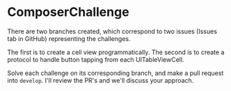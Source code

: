 # ComposerChallenge

There are two branches created, which correspond to two issues (Issues tab in GitHub) representing the challenges. 

The first is to create a cell view programmatically. The second is to create a protocol to handle button tapping from each UITableViewCell.

Solve each challenge on its corresponding branch, and make a pull request into `develop`. I'll review the PR's and we'll discuss your approach.
